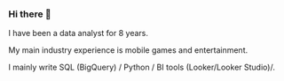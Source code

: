 ### Hi there 👋
I have been a data analyst for 8 years.

My main industry experience is mobile games and entertainment.

I mainly write SQL (BigQuery) / Python / BI tools (Looker/Looker Studio)/.
